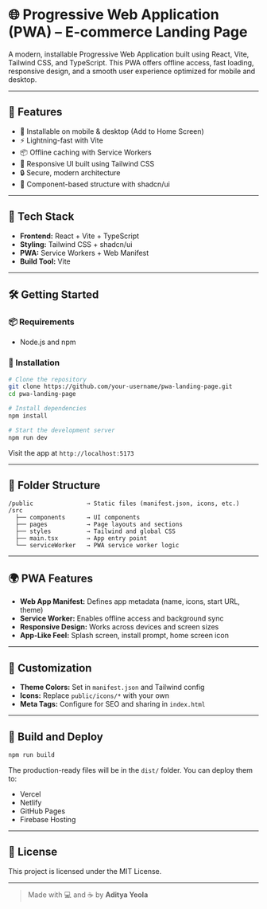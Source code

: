 # 🌐 Progressive Web Application (PWA) – E-commerce Landing Page

A modern, installable Progressive Web Application built using React, Vite, Tailwind CSS, and TypeScript. This PWA offers offline access, fast loading, responsive design, and a smooth user experience optimized for mobile and desktop.

---

## 🚀 Features

- 📲 Installable on mobile & desktop (Add to Home Screen)
- ⚡ Lightning-fast with Vite
- 📦 Offline caching with Service Workers
- 🌙 Responsive UI built using Tailwind CSS
- 🔒 Secure, modern architecture
- 🧩 Component-based structure with shadcn/ui

---

## 🧾 Tech Stack

- **Frontend:** React + Vite + TypeScript
- **Styling:** Tailwind CSS + shadcn/ui
- **PWA:** Service Workers + Web Manifest
- **Build Tool:** Vite

---

## 🛠 Getting Started

### 📦 Requirements
- Node.js and npm

### 🧪 Installation

```bash
# Clone the repository
git clone https://github.com/your-username/pwa-landing-page.git
cd pwa-landing-page

# Install dependencies
npm install

# Start the development server
npm run dev
```

Visit the app at `http://localhost:5173`

---

## 📁 Folder Structure

```
/public               → Static files (manifest.json, icons, etc.)
/src
  ├── components      → UI components
  ├── pages           → Page layouts and sections
  ├── styles          → Tailwind and global CSS
  ├── main.tsx        → App entry point
  └── serviceWorker   → PWA service worker logic
```

---

## 🌍 PWA Features

- **Web App Manifest:** Defines app metadata (name, icons, start URL, theme)
- **Service Worker:** Enables offline access and background sync
- **Responsive Design:** Works across devices and screen sizes
- **App-Like Feel:** Splash screen, install prompt, home screen icon

---

## 🧩 Customization

- **Theme Colors:** Set in `manifest.json` and Tailwind config
- **Icons:** Replace `public/icons/*` with your own
- **Meta Tags:** Configure for SEO and sharing in `index.html`

---

## 🔧 Build and Deploy

```bash
npm run build
```

The production-ready files will be in the `dist/` folder. You can deploy them to:
- Vercel
- Netlify
- GitHub Pages
- Firebase Hosting

---

## 📄 License

This project is licensed under the MIT License.

---

> Made with 💻 and ☕ by **Aditya Yeola**
